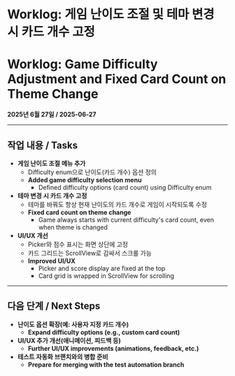 # Worklog: 게임 난이도 조절 및 테마 변경 시 카드 개수 고정  
# Worklog: Game Difficulty Adjustment and Fixed Card Count on Theme Change

**2025년 6월 27일 / 2025-06-27**

---

## 작업 내용 / Tasks

- **게임 난이도 조절 메뉴 추가**
  - Difficulty enum으로 난이도(카드 개수) 옵션 정의  
  - **Added game difficulty selection menu**  
    - Defined difficulty options (card count) using Difficulty enum
- **테마 변경 시 카드 개수 고정**
  - 테마를 바꿔도 항상 현재 난이도의 카드 개수로 게임이 시작되도록 수정  
  - **Fixed card count on theme change**  
    - Game always starts with current difficulty's card count, even when theme is changed
- **UI/UX 개선**
  - Picker와 점수 표시는 화면 상단에 고정  
  - 카드 그리드는 ScrollView로 감싸서 스크롤 가능  
  - **Improved UI/UX**  
    - Picker and score display are fixed at the top  
    - Card grid is wrapped in ScrollView for scrolling

---

## 다음 단계 / Next Steps

- **난이도 옵션 확장(예: 사용자 지정 카드 개수)**  
  - **Expand difficulty options (e.g., custom card count)**
- **UI/UX 추가 개선(애니메이션, 피드백 등)**  
  - **Further UI/UX improvements (animations, feedback, etc.)**
- **테스트 자동화 브랜치와의 병합 준비**  
  - **Prepare for merging with the test automation branch**
